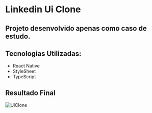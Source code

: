 # Linkedin Ui Clone
  
## Projeto desenvolvido apenas como caso de estudo.
  
## Tecnologias Utilizadas:
  - React Native
  - StyleSheet
  - TypeScript

## Resultado Final

![UiClone](https://github.com/leonardodelira/linkedin-mobile-clone/blob/master/ezgif.com-video-to-gif.gif)

